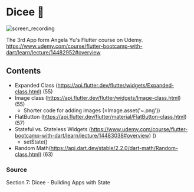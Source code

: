 # Dicee 🎲
![screen_recording](https://user-images.githubusercontent.com/43631528/79119546-8fa4d980-7dcb-11ea-9071-510c593f20cf.gif)



The 3rd App form  Angela Yu's Flutter course on Udemy.
https://www.udemy.com/course/flutter-bootcamp-with-dart/learn/lecture/14482952#overview

## Contents 
- Expanded Class (https://api.flutter.dev/flutter/widgets/Expanded-class.html) (55)
- Image class (https://api.flutter.dev/flutter/widgets/Image-class.html) (55)
    - Shorter code for adding images (=Image.asset('~.png'))
- FlatButton (https://api.flutter.dev/flutter/material/FlatButton-class.html) (57)
- Stateful vs. Stateless Widgets (https://www.udemy.com/course/flutter-bootcamp-with-dart/learn/lecture/14483038#overview) ()
    - setState()
- Random Math(https://api.dart.dev/stable/2.2.0/dart-math/Random-class.html) (63)

### Source 
Section 7: Dicee - Building Apps with State
